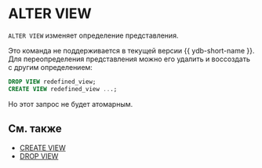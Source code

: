 # ALTER VIEW

`ALTER VIEW` изменяет определение представления.

Это команда не поддерживается в текущей версии {{ ydb-short-name }}.
Для переопределения представления можно его удалить и воссоздать с другим определением:
```sql
DROP VIEW redefined_view;
CREATE VIEW redefined_view ...;
```
Но этот запрос не будет атомарным.

## См. также

* [CREATE VIEW](create-view.md)
* [DROP VIEW](drop-view.md)